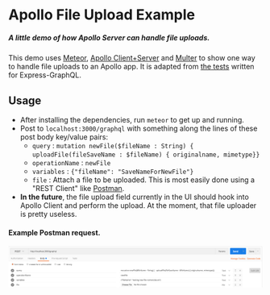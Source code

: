 # Apollo File Upload Example
##### A little demo of how Apollo Server can handle file uploads.

This demo uses [Meteor](https://www.meteor.com/), [Apollo Client+Server](http://apollostack.com/) and [Multer](https://github.com/expressjs/multer) to show one way to handle file uploads to an Apollo app.  It is adapted from [the tests](https://github.com/graphql/express-graphql/blob/0bf6aac9ec1c02d42f5de93ff068182c304d56a4/src/__tests__/http-test.js#L676) written for Express-GraphQL.

## Usage
  - After installing the dependencies, run `meteor` to get up and running.
  - Post to `localhost:3000/graphql` with something along the lines of these post body key/value pairs:
    - `query` : `mutation newFile($fileName : String) {   uploadFile(fileSaveName : $fileName) { originalname, mimetype}}`
    - `operationName` : `newFile`
    - `variables` : `{"fileName": "SaveNameForNewFile"}`
    - `file` : Attach a file to be uploaded.
    This is most easily done using a "REST Client" like [Postman](https://www.getpostman.com/).
  - **In the future**, the file upload field currently in the UI should hook into Apollo Client and perform the upload.  At the moment, that file uploader is pretty useless.

#### Example Postman request.
![An example request.](/exampleRequest.png)
